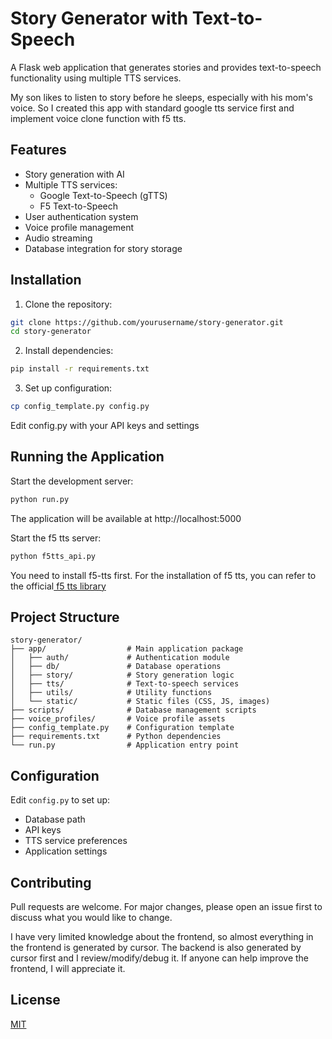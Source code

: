# Story Generator with Text-to-Speech

A Flask web application that generates stories and provides text-to-speech functionality using multiple TTS services.

My son likes to listen to story before he sleeps, especially with his mom's voice. So I created this app with standard google tts service first and implement voice clone function with f5 tts.

## Features

- Story generation with AI
- Multiple TTS services:
  - Google Text-to-Speech (gTTS)
  - F5 Text-to-Speech
- User authentication system
- Voice profile management
- Audio streaming
- Database integration for story storage

## Installation

1. Clone the repository:

```bash
git clone https://github.com/yourusername/story-generator.git
cd story-generator
```

2. Install dependencies:

```bash
pip install -r requirements.txt
```

3. Set up configuration:

```bash
cp config_template.py config.py
```

Edit config.py with your API keys and settings

## Running the Application

Start the development server:

```bash
python run.py
```

The application will be available at http://localhost:5000

Start the f5 tts server:

```bash
python f5tts_api.py
```

You need to install f5-tts first. For the installation of f5 tts, you can refer to the official[ f5 tts library](https://github.com/SWivid/F5-TTS)

## Project Structure

```
story-generator/
├── app/                  # Main application package
│   ├── auth/             # Authentication module
│   ├── db/               # Database operations
│   ├── story/            # Story generation logic
│   ├── tts/              # Text-to-speech services
│   ├── utils/            # Utility functions
│   └── static/           # Static files (CSS, JS, images)
├── scripts/              # Database management scripts
├── voice_profiles/       # Voice profile assets
├── config_template.py    # Configuration template
├── requirements.txt      # Python dependencies
└── run.py                # Application entry point
```

## Configuration

Edit `config.py` to set up:

- Database path
- API keys
- TTS service preferences
- Application settings

## Contributing

Pull requests are welcome. For major changes, please open an issue first to discuss what you would like to change.

I have very limited knowledge about the frontend, so almost everything in the frontend is generated by cursor. The backend is also generated by cursor first and I review/modify/debug it. If anyone can help improve the frontend, I will appreciate it.

## License

[MIT](https://choosealicense.com/licenses/mit/)
